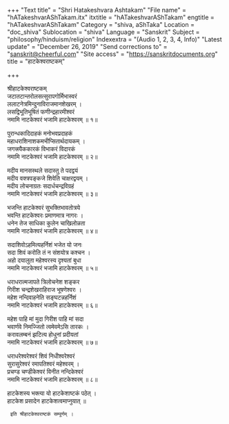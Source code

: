+++
"Text title" = "Shri Hatakeshvara Ashtakam"
"File name" = "hATakeshvarAShTakam.itx"
itxtitle = "hATakeshvarAShTakam"
engtitle = "hATakeshvarAShTakam"
Category = "shiva, aShTaka"
Location = "doc_shiva"
Sublocation = "shiva"
Language = "Sanskrit"
Subject = "philosophy/hinduism/religion"
Indexextra = "(Audio 1, 2, 3, 4, Info)"
"Latest update" = "December 26, 2019"
"Send corrections to" = "sanskrit@cheerful.com"
"Site access" = "https://sanskritdocuments.org"
title = "हाटकेश्वराष्टकम्"

+++
  
 श्रीहाटकेश्वराष्टकम्   
जटातटान्तरोलसत्सुरापगोर्मिभास्वरं  
     ललाटनेत्रमिन्दुनाविराजमानशेखरम् ।  
लसद्विभूतिभूषितं फणीन्द्रहारमीश्वरं  
     नमामि नाटकेश्वरं भजामि हाटकेश्वरम् ॥ १॥  
  
पुरान्धकादिदाहकं मनोभवप्रदाहकं  
     महाधराशिनाशकमभीप्सितार्थदायकम् ।  
जगत्त्रयैककारकं विभाकरं विदारकं  
     नमामि नाटकेश्वरं भजामि हाटकेश्वरम् ॥ २॥  
  
मदीय मानसस्थले सदास्तु ते पदद्वयं  
     मदीय वक्त्रपङ्कजे शिवेति चाक्षरद्वयम् ।  
मदीय लोचनाग्रतः सदार्धचन्द्रविग्रहं  
     नमामि नाटकेश्वरं भजामि हाटकेश्वरम् ॥ ३॥  
  
भजन्ति हाटकेश्वरं सुभक्तिभावतोत्रये  
     भवन्ति हाटकेश्वरः प्रमाणमात्र नागरः ।  
धनेन तेज साधिका कुलेन चाखिलोन्नता  
     नमामि नाटकेश्वरं भजामि हाटकेश्वरम् ॥ ४॥  
  
सदाशिवोऽहमित्यहर्निशं भजेत यो जनः  
     सदा शिवं करोति तं न संशयोत्र कश्चन ।  
अहो दयालुता महेश्वरस्य दृश्यतां बुधा  
     नमामि नाटकेश्वरं भजामि हाटकेश्वरम् ॥ ५॥  
  
धराधरात्मजापते त्रिलोचनेश शङ्कर  
     गिरीश चन्द्रशेखराहिराज भूषणेश्वरः ।  
महेश नन्दिवाहनेति सङ्घटन्नहर्निशं  
     नमामि नाटकेश्वरं भजामि हाटकेश्वरम् ॥ ६॥  
  
महेश पाहि मां मुदा गिरीश पाहि मां सदा  
     भवार्णवे निमज्जितो त्वमेवमेऽसि तारकः ।  
करावलम्बनं झटित्य होधुनां प्रदीयतां  
     नमामि नाटकेश्वरं भजामि हाटकेश्वरम् ॥ ७॥  
  
धराधरेश्वरेश्वरं शिवं निधीश्वरेश्वरं  
     सुरासुरेश्वरं रमापतिश्वरं महेश्वरम् ।  
प्रचण्ड चण्डीकेश्वरं विनीत नन्दिकेश्वरं  
     नमामि नाटकेश्वरं भजामि हाटकेश्वरम् ॥ ८॥  
  
हाटकेशस्य भक्त्या यो हाटकेशाष्टकं पठेत् ।  
हाटकेश प्रसादेन हाटकेशत्वमाप्नुयात् ॥  
  
     इति श्रीहाटकेश्वराष्टकं सम्पूर्णम् ।  
  
  

